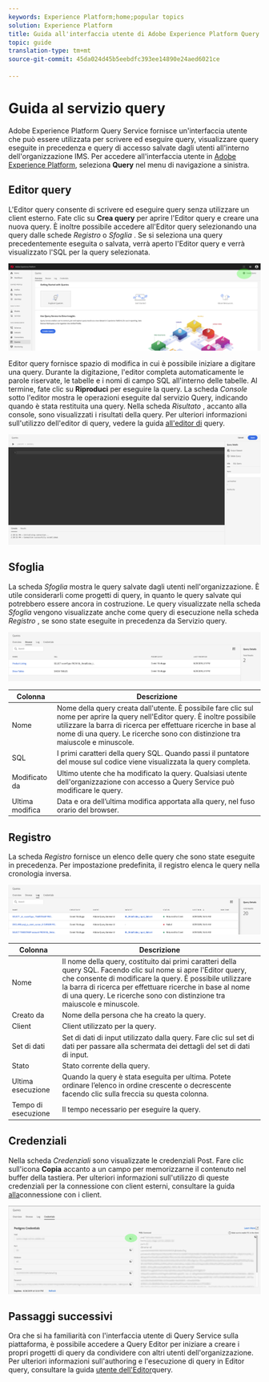 ```yaml
---
keywords: Experience Platform;home;popular topics
solution: Experience Platform
title: Guida all'interfaccia utente di Adobe Experience Platform Query Service
topic: guide
translation-type: tm+mt
source-git-commit: 45da024d45b5eebdfc393ee14890e24aed6021ce

---
```



# Guida al servizio query

Adobe Experience Platform Query Service fornisce un&#39;interfaccia utente che può essere utilizzata per scrivere ed eseguire query, visualizzare query eseguite in precedenza e query di accesso salvate dagli utenti all&#39;interno dell&#39;organizzazione IMS. Per accedere all&#39;interfaccia utente in [Adobe Experience Platform][platform-ui], seleziona **Query** nel menu di navigazione a sinistra.

## Editor query

L&#39;Editor query consente di scrivere ed eseguire query senza utilizzare un client esterno. Fate clic su **Crea query** per aprire l&#39;Editor query e creare una nuova query. È inoltre possibile accedere all&#39;Editor query selezionando una query dalle schede *Registro* o *Sfoglia* . Se si seleziona una query precedentemente eseguita o salvata, verrà aperto l&#39;Editor query e verrà visualizzato l&#39;SQL per la query selezionata.

![Immagine](../images/queries/ui-overview/overview.png)

Editor query fornisce spazio di modifica in cui è possibile iniziare a digitare una query. Durante la digitazione, l&#39;editor completa automaticamente le parole riservate, le tabelle e i nomi di campo SQL all&#39;interno delle tabelle. Al termine, fate clic su **Riproduci** per eseguire la query. La scheda *Console* sotto l&#39;editor mostra le operazioni eseguite dal servizio Query, indicando quando è stata restituita una query. Nella scheda *Risultato* , accanto alla console, sono visualizzati i risultati della query. Per ulteriori informazioni sull&#39;utilizzo dell&#39;editor di query, vedere la guida [all&#39;editor di][query-editor] query.

![Immagine](../images/queries/ui-overview/query-editor.png)

## Sfoglia

La scheda *Sfoglia* mostra le query salvate dagli utenti nell&#39;organizzazione. È utile considerarli come progetti di query, in quanto le query salvate qui potrebbero essere ancora in costruzione. Le query visualizzate nella scheda *Sfoglia* vengono visualizzate anche come query di esecuzione nella scheda *Registro* , se sono state eseguite in precedenza da Servizio query.

![Immagine](../images/queries/ui-overview/browse.png)

| Colonna | Descrizione |
| --- | --- |
| Nome | Nome della query creata dall&#39;utente. È possibile fare clic sul nome per aprire la query nell&#39;Editor query. È inoltre possibile utilizzare la barra di ricerca per effettuare ricerche in base al nome di una query. Le ricerche sono con distinzione tra maiuscole e minuscole. |
| SQL | I primi caratteri della query SQL. Quando passi il puntatore del mouse sul codice viene visualizzata la query completa. |
| Modificato da | Ultimo utente che ha modificato la query. Qualsiasi utente dell&#39;organizzazione con accesso a Query Service può modificare le query. |
| Ultima modifica | Data e ora dell’ultima modifica apportata alla query, nel fuso orario del browser. |

## Registro

La scheda *Registro* fornisce un elenco delle query che sono state eseguite in precedenza. Per impostazione predefinita, il registro elenca le query nella cronologia inversa.

![Immagine](../images/queries/ui-overview/log.png)

| Colonna | Descrizione |
| --- | --- |
| Nome | Il nome della query, costituito dai primi caratteri della query SQL. Facendo clic sul nome si apre l&#39;Editor query, che consente di modificare la query. È possibile utilizzare la barra di ricerca per effettuare ricerche in base al nome di una query. Le ricerche sono con distinzione tra maiuscole e minuscole. |
| Creato da | Nome della persona che ha creato la query. |
| Client | Client utilizzato per la query. |
| Set di dati | Set di dati di input utilizzato dalla query. Fare clic sul set di dati per passare alla schermata dei dettagli del set di dati di input. |
| Stato | Stato corrente della query. |
| Ultima esecuzione | Quando la query è stata eseguita per ultima. Potete ordinare l’elenco in ordine crescente o decrescente facendo clic sulla freccia su questa colonna. |
| Tempo di esecuzione | Il tempo necessario per eseguire la query. |

## Credenziali

Nella scheda *Credenziali* sono visualizzate le credenziali Post. Fare clic sull&#39;icona **Copia** accanto a un campo per memorizzarne il contenuto nel buffer della tastiera. Per ulteriori informazioni sull&#39;utilizzo di queste credenziali per la connessione con client esterni, consultare la guida [alla][connect-clients]connessione con i client.

![Immagine](../images/queries/ui-overview/credentials.png)

## Passaggi successivi

Ora che si ha familiarità con l&#39;interfaccia utente di Query Service sulla piattaforma, è possibile accedere a Query Editor per iniziare a creare i propri progetti di query da condividere con altri utenti dell&#39;organizzazione. Per ulteriori informazioni sull&#39;authoring e l&#39;esecuzione di query in Editor query, consultare la guida [utente dell&#39;Editor][query-editor]query.

[platform-ui]: https://platform.adobe.com
[query-editor]: user-guide.md
[connect-clients]: ../clients/overview.md
